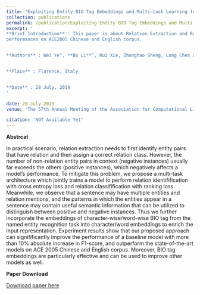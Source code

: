 ```yaml
---
title: "Exploiting Entity BIO Tag Embeddings and Multi-task Learning for Relation Extraction with Imbalanced Data"
collection: publications
permalink: /publication/Exploiting Entity BIO Tag Embeddings and Multi-task Learning for Relation Extraction with Imbalanced Data
excerpt: '
**Brief Introduction** : This paper is about Relation Extraction and Relation Identification and accepted by ACL2019. In this paper, we use tag embeddings and improved multi-task learning to obtain the state-of-the-art 
performances on ACE2005 Chinese and English corpus. 


**Authors** : Wei Ye^, **Bo Li**^, Rui Xie, Zhonghao Sheng, Long Chen and Shikun Zhang. (^indicates equal contribution)


**Place** : Florence, Italy


**Date** : 28 July, 2019
'

date: 28 July 2019
venue: 'The 57th Annual Meeting of the Association for Computational Linguistics (ACL2019)'

citation: 'NOT Available Yet'
---
```

**Abstrcat**

In practical scenario, relation extraction needs to first identify entity pairs that have relation and then assign a correct relation class. 
However, the number of non-relation entity pairs in context (negative instances) usually far exceeds the others (positive instances), which negatively 
affects a model’s performance. To mitigate this problem, we propose a multi-task architecture which jointly trains a model to perform relation identifification 
with cross entropy loss and relation classifification with ranking loss. Meanwhile, we observe that a sentence may have multiple entities and relation mentions, 
and the patterns in which the entities appear in a sentence may contain useful semantic information that can be utilized to distinguish between positive and negative 
instances. Thus we further incorporate the embeddings of character-wise/word-wise BIO tag from the named entity recognition task into character/word embeddings to 
enrich the input representation. Experiment results show that our proposed approach can signifificantly improve the performance of a baseline model with more than 10% 
absolute increase in F1-score, and outperform the state-of-the-art models on ACE 2005 Chinese and English corpus. Moreover, BIO tag embeddings are particularly 
effective and can be used to improve other models as well. 


**Paper Download**


[Download paper here](http://deepblue666.github.io/files/Exploiting_Entity_BIO_Tag_Embeddings_and_Multi_task_Learning_for_Relation_Extraction_with_Imbalanced_Data.pdf) 
